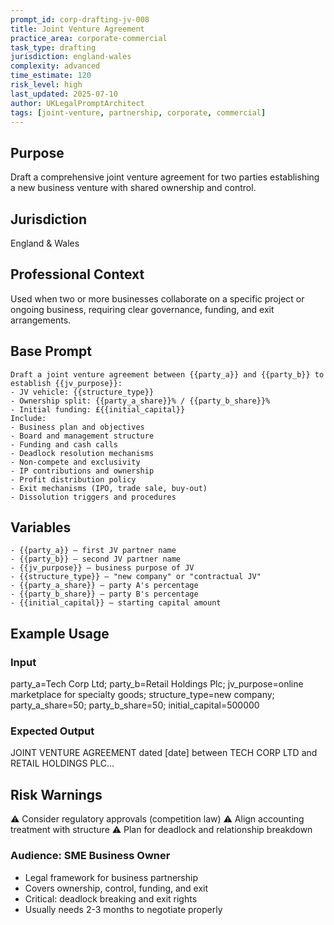 ```yaml
---
prompt_id: corp-drafting-jv-008
title: Joint Venture Agreement
practice_area: corporate-commercial
task_type: drafting
jurisdiction: england-wales
complexity: advanced
time_estimate: 120
risk_level: high
last_updated: 2025-07-10
author: UKLegalPromptArchitect
tags: [joint-venture, partnership, corporate, commercial]
---
```


## Purpose
Draft a comprehensive joint venture agreement for two parties establishing a new business venture with shared ownership and control.

## Jurisdiction
England & Wales

## Professional Context
Used when two or more businesses collaborate on a specific project or ongoing business, requiring clear governance, funding, and exit arrangements.

## Base Prompt
```text
Draft a joint venture agreement between {{party_a}} and {{party_b}} to establish {{jv_purpose}}:
- JV vehicle: {{structure_type}}
- Ownership split: {{party_a_share}}% / {{party_b_share}}%
- Initial funding: £{{initial_capital}}
Include:
- Business plan and objectives
- Board and management structure
- Funding and cash calls
- Deadlock resolution mechanisms
- Non-compete and exclusivity
- IP contributions and ownership
- Profit distribution policy
- Exit mechanisms (IPO, trade sale, buy-out)
- Dissolution triggers and procedures
```

## Variables
```text
- {{party_a}} – first JV partner name
- {{party_b}} – second JV partner name
- {{jv_purpose}} – business purpose of JV
- {{structure_type}} – "new company" or "contractual JV"
- {{party_a_share}} – party A's percentage
- {{party_b_share}} – party B's percentage
- {{initial_capital}} – starting capital amount
```

## Example Usage
### Input
party_a=Tech Corp Ltd; party_b=Retail Holdings Plc; jv_purpose=online marketplace for specialty goods; structure_type=new company; party_a_share=50; party_b_share=50; initial_capital=500000

### Expected Output
JOINT VENTURE AGREEMENT dated [date] between TECH CORP LTD and RETAIL HOLDINGS PLC...

## Risk Warnings
⚠️ Consider regulatory approvals (competition law)
⚠️ Align accounting treatment with structure
⚠️ Plan for deadlock and relationship breakdown

### Audience: SME Business Owner
- Legal framework for business partnership
- Covers ownership, control, funding, and exit
- Critical: deadlock breaking and exit rights
- Usually needs 2-3 months to negotiate properly
